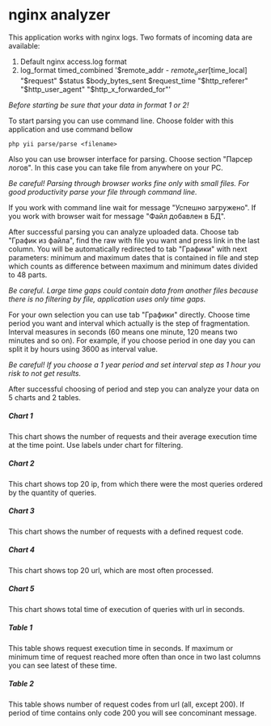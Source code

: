 # nginx analyzer

This application works with nginx logs. Two formats of incoming data are available:
1) Default nginx access.log format
2) log_format timed_combined '$remote_addr - $remote_user [$time_local] "$request" $status $body_bytes_sent $request_time "$http_referer" "$http_user_agent" "$http_x_forwarded_for"'

_Before starting be sure that your data in format 1 or 2!_

To start parsing you can use command line. Choose folder with this application and use command bellow

`php yii parse/parse <filename>`

Also you can use browser interface for parsing. Choose section "Парсер логов". In this case you can take file from anywhere on your PC.

_Be careful! Parsing through browser works fine only with small files. For good productivity parse your file through command line._

If you work with command line wait for message "Успешно загружено". If you work with browser wait for message "Файл добавлен в БД".

After successful parsing you can analyze uploaded data. Choose tab "График из файла", find the raw with file you want and press link in the last column. You will be automatically redirected to tab "Графики" with next parameters: minimum and maximum dates that is contained in file and step which counts as difference between maximum and minimum dates divided to 48 parts.

_Be careful. Large time gaps could contain data from another files because there is no filtering by file, application uses only time gaps._

For your own selection you can use tab "Графики" directly. Choose time period you want and interval which actually is the step of fragmentation. Interval measures in seconds (60 means one minute, 120 means two minutes and so on). For example, if you choose period in one day you can split it by hours using 3600 as interval value.

_Be careful! If you choose a 1 year period and set interval step as 1 hour you risk to not get results._

After successful choosing of period and step you can analyze your data on 5 charts and 2 tables.

##### Chart 1

This chart shows the number of requests and their average execution time at the time point. Use labels under chart for filtering.

##### Chart 2

This chart shows top 20 ip, from which there were the most queries ordered by the quantity of queries.

##### Chart 3

This chart shows the number of requests with a defined request code.

##### Chart 4

This chart shows top 20 url, which are most often processed.

##### Chart 5

This chart shows total time of execution of queries with url in seconds.

##### Table 1

This table shows request execution time in seconds. If maximum or minimum time of request reached more often than once in two last columns you can see latest of these time.

##### Table 2

This table shows number of request codes from url (all, except 200). If period of time contains only code 200 you will see concominant message.
